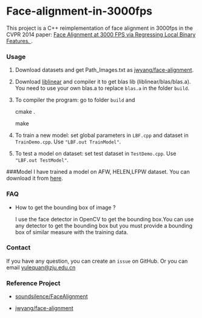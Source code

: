 # Face-alignment-in-3000fps

This project is a C++ reimplementation of face alignment in 3000fps in the CVPR 2014 paper:
[ Face Alignment at 3000 FPS via Regressing Local Binary Features. ]().

### Usage

1. Download datasets and get Path_Images.txt as [jwyang/face-alignment](https://github.com/jwyang/face-alignment). 

2. Download [liblinear](http://www.csie.ntu.edu.tw/~cjlin/liblinear/) and compiler it to get blas lib (liblinear/blas/blas.a). You need to use your own blas.a to replace `blas.a` in the folder `build`.

3. To compiler the program: go to folder `build` and 
   
   cmake .
  
   make

4. To train a new model: set global parameters in `LBF.cpp` and dataset in `TrainDemo.cpp`. Use `"LBF.out TrainModel"`.
5. To test a model on dataset: set test dataset in `TestDemo.cpp`. Use `"LBF.out TestModel"`.

###Model
I have trained a model on AFW, HELEN,LFPW dataset. You can download it from [here](http://pan.baidu.com/s/1326PS). 


### FAQ
* How to get the bounding box of image ?

	I use the face detector in OpenCV to get the bounding box.You can use any detector to get the bounding box but you must provide a bounding box of similar measure with the training data. 

### Contact 
If you have any question, you can create an `issue` on GitHub.
Or you can email yulequan@zju.edu.cn

### Reference Project
* [soundsilence/FaceAlignment](https://github.com/soundsilence/FaceAlignment)

* [jwyang/face-alignment](https://github.com/jwyang/face-alignment)  




 
  
